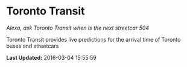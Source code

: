 # Toronto Transit
*Alexa, ask Toronto Transit when is the next streetcar 504*

Toronto Transit provides live predictions for the arrival time of Toronto buses and streetcars

**Last Updated:** 2016-03-04 15:55:59